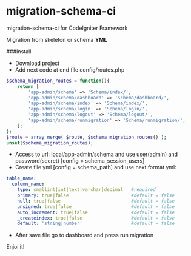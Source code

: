# migration-schema-ci
migration-schema-ci for CodeIgniter Framework

Migration from skeleton or schema **YML**

###Install
+ Download project
+ Add next code at end file config/routes.php
```php
$schema_migration_routes = function(){
	return [
		'app-admin/schema' => 'Schema/index/',
		'app-admin/schema/dashboard' => 'Schema/dashboard/',
		'app-admin/schema/index' => 'Schema/index/',
		'app-admin/schema/login' => 'Schema/login/',
		'app-admin/schema/logout' => 'Schema/logout/',
		'app-admin/schema/runmigration' => 'Schema/runmigration/',
	];
};
$route = array_merge( $route, $schema_migration_routes() );
unset($schema_migration_routes);
```
+ Access to url: local/app-admin/schema and use user(admin) and password(secret) [config = schema_session_users]
+ Create file yml [config = schema_path] and use next format yml:
```yml
table_name:
  column_name:
    type: smallint|int|text|varchar|decimal   #required
    primary: true|false                       #default = false
    null: true|false                          #default = false
    unsigned: true|false                      #default = false
    auto_increment: true|false                #default = false
    _createindex: true|false                  #default = false
    default: 'string|number'                  #default = false
```
+ After save file go to dashboard and press run migration


Enjoi it!
